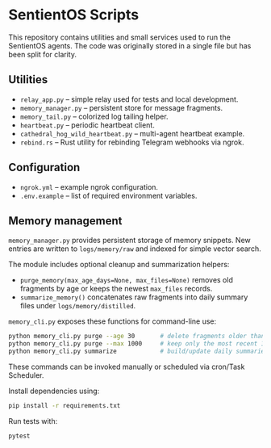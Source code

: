 # SentientOS Scripts

This repository contains utilities and small services used to run the SentientOS agents. The code was originally stored in a single file but has been split for clarity.

## Utilities
- `relay_app.py` – simple relay used for tests and local development.
- `memory_manager.py` – persistent store for message fragments.
- `memory_tail.py` – colorized log tailing helper.
- `heartbeat.py` – periodic heartbeat client.
- `cathedral_hog_wild_heartbeat.py` – multi-agent heartbeat example.
- `rebind.rs` – Rust utility for rebinding Telegram webhooks via ngrok.

## Configuration
- `ngrok.yml` – example ngrok configuration.
- `.env.example` – list of required environment variables.

## Memory management

`memory_manager.py` provides persistent storage of memory snippets. New entries are written to `logs/memory/raw` and indexed for simple vector search.

The module includes optional cleanup and summarization helpers:

- `purge_memory(max_age_days=None, max_files=None)` removes old fragments by age or keeps the newest `max_files` records.
- `summarize_memory()` concatenates raw fragments into daily summary files under `logs/memory/distilled`.

`memory_cli.py` exposes these functions for command-line use:

```bash
python memory_cli.py purge --age 30       # delete fragments older than 30 days
python memory_cli.py purge --max 1000     # keep only the most recent 1000 entries
python memory_cli.py summarize            # build/update daily summaries
```

These commands can be invoked manually or scheduled via cron/Task Scheduler.

Install dependencies using:

```bash
pip install -r requirements.txt
```

Run tests with:

```bash
pytest
```
